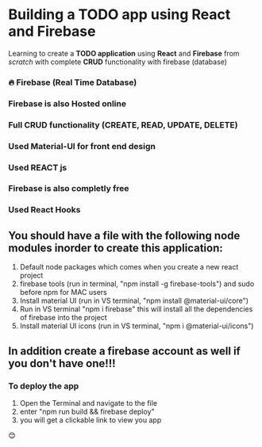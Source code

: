 # Building a TODO app using React and Firebase
 
Learning to create a **TODO application** using **React** and **Firebase** from *scratch* with complete **CRUD** functionality with firebase (database)

### 🔥 Firebase (Real Time Database)
### Firebase is also Hosted online
### Full CRUD functionality (CREATE, READ, UPDATE, DELETE)
### Used Material-UI for front end design
### Used REACT js
### Firebase is also completly free
### Used React Hooks

## You should have a file with the following node modules inorder to create this application:

1. Default node packages which comes when you create a new react project
2. firebase tools (run in terminal, "npm install -g firebase-tools") and sudo before npm for MAC users
3. Install material UI (run in VS terminal, "npm install @material-ui/core")
4. Run in VS terminal "npm i firebase" this will install all the dependencies of firebase into the project
5. Install material UI icons (run in VS terminal, "npm i @material-ui/icons")

## In addition create a firebase account as well if you don't have one!!!


### To deploy the app
 1. Open the Terminal and navigate to the file
 2. enter "npm run build && firebase deploy"
 3. you will get a clickable link to view you app

😊
